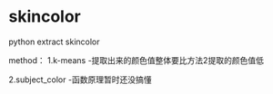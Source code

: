 # skincolor
python extract skincolor  
  
method：
1.k-means  -提取出来的颜色值整体要比方法2提取的颜色值低

2.subject_color -函数原理暂时还没搞懂
